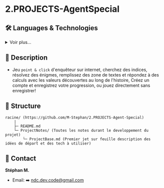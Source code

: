 # 2.PROJECTS-AgentSpecial

## 🛠️ Languages & Technologies
<details><summary>Voir plus...</summary>

- **Backend:**
  - ***Language:***
    - ![C#](https://img.shields.io/badge/C%23-239120?style=for-the-badge&logo=c-sharp&logoColor=white)
    - ![SQL](https://img.shields.io/badge/SQL-336791?style=for-the-badge&logo=postgresql&logoColor=white)
    - ![Markdown](https://img.shields.io/badge/Markdown-000000?style=for-the-badge&logo=markdown&logoColor=white)


  - ***Framework:***
    - ![.Net](https://img.shields.io/badge/.NET-5C2D91?style=for-the-badge&logo=.net&logoColor=white)
    - ![ASP.NET](https://img.shields.io/badge/ASP.NET-512BD4?style=for-the-badge&logo=asp.net&logoColor=white)
    - ![.NET Core](https://img.shields.io/badge/.NET_Core-512BD4?style=for-the-badge&logo=dotnet&logoColor=white)
    - ![EF Core](https://img.shields.io/badge/Entity_Framework_Core-512BD4?style=for-the-badge&logo=entity-framework&logoColor=white)
    - ![EF Core Identity](https://img.shields.io/badge/EFCore_Identity-512BD4?style=for-the-badge&logo=dotnet&logoColor=white)

  - ***Database:***
    - ![MySQL](https://img.shields.io/badge/MySQL-4479A1?style=for-the-badge&logo=mysql&logoColor=white)
    - ![phpMyAdmin](https://img.shields.io/badge/phpMyAdmin-4B6C9E?style=for-the-badge&logoColor=white)

  - ***Environnement***
    - ![Docker](https://img.shields.io/badge/Docker-2496ED?style=for-the-badge&logo=docker&logoColor=white)
    - ![Docker Desktop](https://img.shields.io/badge/Docker%20Desktop-2496ED?style=for-the-badge&logo=docker&logoColor=white)

- **Frontend:**
  - ***Language:***
    - ![HTML5](https://img.shields.io/badge/html5-%23E34F26.svg?style=for-the-badge&logo=html5&logoColor=white)
    - ![CSS3](https://img.shields.io/badge/css3-%231572B6.svg?style=for-the-badge&logo=css3&logoColor=white)
    - ![JavaScript](https://img.shields.io/badge/javascript-%23323330.svg?style=for-the-badge&logo=javascript&logoColor=%23F7DF1E)
    - ![Markdown](https://img.shields.io/badge/Markdown-000000?style=for-the-badge&logo=markdown&logoColor=white)

  - ***Framework:***
    - ![React](https://img.shields.io/badge/react-%2320232a.svg?style=for-the-badge&logo=react&logoColor=%2361DAFB)

</details>

## 🎯 Description
- Jeu `point & click` d'enquêteur sur internet, cherchez des indices, résolvez des énigmes, remplissez des zone de textes et répondez à des calculs avec les valeurs découvertes au long de l'histoire, Créez un compte et enregistrez votre progression, ou jouez directement sans enregistrer!


## 📂 Structure
```
racine/ (https://github.com/M-Stephan/2.PROJECTS-Agent-Special)
    |
    ├─ README.md
    └─ ProjectNotes/ (Toutes les notes durant le developpement du projet)
        └─ ProjectBase.md (Premier jet sur feuille description des idées de départ et des tech à utiliser)
```

## 👤 Contact
**Stéphan M.**  
- Email: ➡️ ndc.dev.code@gmail.com

